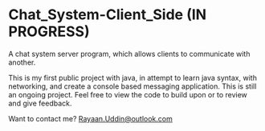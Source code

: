 # Chat_System-Client_Side (IN PROGRESS)
A chat system server program, which allows clients to communicate with another.

This is my first public project with java, in attempt to learn java syntax, with networking, and create a console based messaging application. This is still an ongoing project.
Feel free to view the code to build upon or to review and give feedback.

Want to contact me? Rayaan.Uddin@outlook.com
